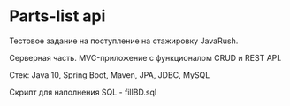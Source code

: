 # Parts-list api

Тестовое задание на поступление на стажировку JavaRush. 

Серверная часть. MVC-приложение с функционалом CRUD и REST API.

Стек: Java 10, Spring Boot, Maven, JPA, JDBC, MySQL

Скрипт для наполнения SQL - fillBD.sql
